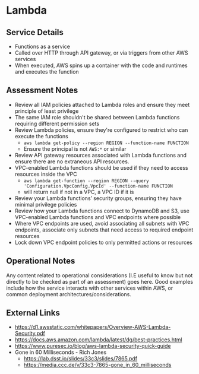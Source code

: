 # Lambda

## Service Details

* Functions as a service
* Called over HTTP through API gateway, or via triggers from other AWS services
* When executed, AWS spins up a container with the code and runtimes and executes the function

## Assessment Notes

* Review all IAM policies attached to Lambda roles and ensure they meet principle of least privilege
* The same IAM role shouldn't be shared between Lambda functions requiring different permission sets
* Review Lambda policies, ensure they're configured to restrict who can execute the functions
    * `aws lambda get-policy --region REGION --function-name FUNCTION`
    * Ensure the principal is not `AWS:*` or similar
* Review API gateway resources associated with Lambda functions and ensure there are no extraneous API resources.
* VPC-enabled Lambda functions should be used if they need to access resources inside the VPC
    * `aws lambda get-function --region REGION --query 'Configuration.VpcConfig.VpcId' --function-name FUNCTION`
    * will return null if not in a VPC, a VPC ID if it is
* Review your Lambda functions’ security groups, ensuring they have minimal privilege policies
* Review how your Lambda functions connect to DynamoDB and S3, use VPC-enabled Lambda functions and VPC endpoints where possible
* Where VPC endpoints are used, avoid associating all subnets with VPC endpoints, associate only subnets that need access to required endpoint resources
* Lock down VPC endpoint policies to only permitted actions or resources

## Operational Notes

Any content related to operational considerations (I.E useful to know but not directly to be checked as part of an assessment) goes here. Good examples include how the service interacts with other services within AWS, or common deployment architectures/considerations.

## External Links

* https://d1.awsstatic.com/whitepapers/Overview-AWS-Lambda-Security.pdf
* https://docs.aws.amazon.com/lambda/latest/dg/best-practices.html
* https://www.puresec.io/blog/aws-lambda-security-quick-guide
* Gone in 60 Milliseconds - Rich Jones
    * https://lab.dsst.io/slides/33c3/slides/7865.pdf
    * https://media.ccc.de/v/33c3-7865-gone_in_60_milliseconds